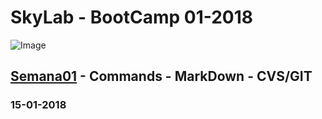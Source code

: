 # SkyLab - BootCamp 01-2018
![Image](https://camo.githubusercontent.com/7b3a7c3e9cdafad0258e05bbfd5b9d2ca38ba912/687474703a2f2f7777772e736b796c6162636f646572732e636f6d2f696d616765732f3430332f64656661756c742e706e67)
## [Semana01](https://github.com/VGamezz19/skylab-curso/tree/dev/course/class01) - Commands - MarkDown - CVS/GIT
### 15-01-2018
